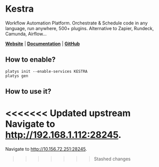 # Kestra

Workflow Automation Platform. Orchestrate & Schedule code in any language, run anywhere, 500+ plugins. Alternative to Zapier, Rundeck, Camunda, Airflow... 

**[Website](https://kestra.io/)** | **[Documentation](https://kestra.io/docs)** | **[GitHub](https://github.com/kestra-io/kestra)**

## How to enable?

```
platys init --enable-services KESTRA
platys gen
```

## How to use it?

<<<<<<< Updated upstream
Navigate to <http://192.168.1.112:28245>.
=======
Navigate to <http://10.156.72.251:28245>.
>>>>>>> Stashed changes


